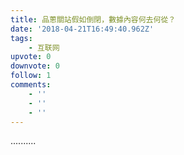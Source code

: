 ```yaml
---
title: 品蔥關站假如倒閉，數據內容何去何從？
date: '2018-04-21T16:49:40.962Z'
tags:
    - 互联网
upvote: 0
downvote: 0
follow: 1
comments:
    - ''
    - ''
    - ''
---
```


..........
